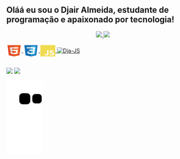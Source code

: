 ## Oláá eu sou o Djair Almeida, estudante de programação e apaixonado por tecnologia!

  <div align="center">
  <a href="https://github.com/DjairAlmeida92">
  <img height="180em" src="https://github-readme-stats.vercel.app/api?   username=DjairAlmeida92&show_icons=true&theme=dracula&include_all_commits=true&count_private=true"/>
  <img height="180em" src="https://github-readme-stats.vercel.app/api/top-langs/?username=DjairAlmeida92&layout=compact&langs_count=7&theme=dracula"/>
  </div>
  
  <div style="display: inline_block"><br>
  
  <img align="center" alt="Dja-HTML" height="30" width="40" src="https://raw.githubusercontent.com/devicons/devicon/master/icons/html5/html5-original.svg">
  <img align="center" alt="Dja-CSS" height="30" width="40" src="https://raw.githubusercontent.com/devicons/devicon/master/icons/css3/css3-original.svg">
  <img align="center" alt="Dja-JS" height="30" width="40" src="https://raw.githubusercontent.com/devicons/devicon/master/icons/javascript/javascript-plain.svg">
  <img align="center" alt="Dja-JS" height="30" width="40" src="https://www.vectorlogo.zone/logos/git-scm/git-scm-icon.svg">
  
</div>
    
##
 
<div> 
  
  <a href="https://instagram.com/djair_almeida10" target="_blank"><img src="https://img.shields.io/badge/-Instagram-%23E4405F?style=for-the-badge&logo=instagram&logoColor=white" target="_blank"></a>
 	 <a href = "mailto:djaptbr10@gmail.com"><img src="https://img.shields.io/badge/-Gmail-%23333?style=for-the-badge&logo=gmail&logoColor=white" target="_blank"></a>
   
 
  ![Snake animation](https://github.com/rafaballerini/rafaballerini/blob/output/github-contribution-grid-snake.svg)
 
</div>
